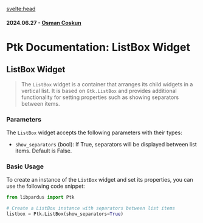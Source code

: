 <svelte:head>

<title>Ptk Documentation: ListBox Widget</title>
<meta name="description" content="Explore the ListBox widget in Ptk, a container based on Gtk.ListBox with additional features like showing separators between items. Learn its parameters and basic usage with code snippets.">
<meta property="og:title" content="Ptk Documentation: ListBox Widget">
<meta property="og:description" content="Explore the ListBox widget in Ptk, a container based on Gtk.ListBox with additional features like showing separators between items. Learn its parameters and basic usage with code snippets.">
<meta property="og:type" content="article">
<meta property="og:url" content="https://pardus.github.io/wiki/libpardus/listbox">
<meta property="og:image" content="https://raw.githubusercontent.com/pardus/pardus.github.io/main/src/lib/assets/logo.svg">
<meta property="og:image:alt" content="Pardus Logo">
<meta name="twitter:card" content="summary_large_image">
<meta name="twitter:title" content="Ptk Documentation: ListBox Widget">
<meta name="twitter:description" content="Explore the ListBox widget in Ptk, a container based on Gtk.ListBox with additional features like showing separators between items. Learn its parameters and basic usage with code snippets.">
<meta name="twitter:image" content="https://raw.githubusercontent.com/pardus/pardus.github.io/main/src/lib/assets/logo.svg">
</svelte:head>

#### 2024.06.27 - [Osman Coskun](https://github.com/osmancoskun)

# Ptk Documentation: ListBox Widget

## ListBox Widget

> The `ListBox` widget is a container that arranges its child widgets in a vertical list. It is based on `Gtk.ListBox` and provides additional functionality for setting properties such as showing separators between items.

### Parameters

The `ListBox` widget accepts the following parameters with their types:

- `show_separators` (bool): If True, separators will be displayed between list items. Default is False.

### Basic Usage

To create an instance of the `ListBox` widget and set its properties, you can use the following code snippet:

```python
from libpardus import Ptk

# Create a ListBox instance with separators between list items
listbox = Ptk.ListBox(show_separators=True)
```
